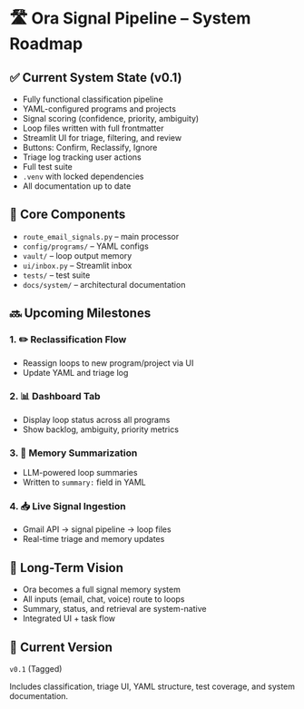 
# 🛣️ Ora Signal Pipeline – System Roadmap

## ✅ Current System State (v0.1)

- Fully functional classification pipeline
- YAML-configured programs and projects
- Signal scoring (confidence, priority, ambiguity)
- Loop files written with full frontmatter
- Streamlit UI for triage, filtering, and review
- Buttons: Confirm, Reclassify, Ignore
- Triage log tracking user actions
- Full test suite
- `.venv` with locked dependencies
- All documentation up to date

## 🧱 Core Components

- `route_email_signals.py` – main processor
- `config/programs/` – YAML configs
- `vault/` – loop output memory
- `ui/inbox.py` – Streamlit inbox
- `tests/` – test suite
- `docs/system/` – architectural documentation

## 🔜 Upcoming Milestones

### 1. ✏️ Reclassification Flow
- Reassign loops to new program/project via UI
- Update YAML and triage log

### 2. 📊 Dashboard Tab
- Display loop status across all programs
- Show backlog, ambiguity, priority metrics

### 3. 💬 Memory Summarization
- LLM-powered loop summaries
- Written to `summary:` field in YAML

### 4. 📥 Live Signal Ingestion
- Gmail API → signal pipeline → loop files
- Real-time triage and memory updates

## 🔮 Long-Term Vision

- Ora becomes a full signal memory system
- All inputs (email, chat, voice) route to loops
- Summary, status, and retrieval are system-native
- Integrated UI + task flow

## 🔖 Current Version
`v0.1` (Tagged)

Includes classification, triage UI, YAML structure, test coverage, and system documentation.
